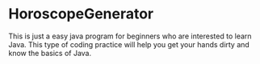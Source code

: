 # HoroscopeGenerator
This is just a easy java program for beginners who are interested to learn Java.
This type of coding practice will help you get your hands dirty and know the basics of Java. 
